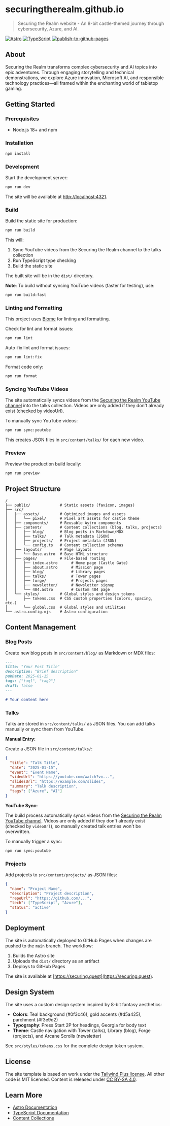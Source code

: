 # securingtherealm.github.io

> Securing the Realm website - An 8-bit castle-themed journey through cybersecurity, Azure, and AI.

[![Astro](https://img.shields.io/badge/Astro-5.x-orange)](https://astro.build/)
[![TypeScript](https://img.shields.io/badge/TypeScript-5.x-blue)](https://www.typescriptlang.org/)
[![publish-to-github-pages](https://github.com/SecuringTheRealm/securingtherealm.github.io/actions/workflows/publish.yml/badge.svg)](https://github.com/SecuringTheRealm/securingtherealm.github.io/actions/workflows/publish.yml)

## About

Securing the Realm transforms complex cybersecurity and AI topics into epic adventures. Through engaging storytelling and technical demonstrations, we explore Azure innovation, Microsoft AI, and responsible technology practices—all framed within the enchanting world of tabletop gaming.

## Getting Started

### Prerequisites

- Node.js 18+ and npm

### Installation

```bash
npm install
```

### Development

Start the development server:

```bash
npm run dev
```

The site will be available at [http://localhost:4321](http://localhost:4321).

### Build

Build the static site for production:

```bash
npm run build
```

This will:
1. Sync YouTube videos from the Securing the Realm channel to the talks collection
2. Run TypeScript type checking
3. Build the static site

The built site will be in the `dist/` directory.

**Note**: To build without syncing YouTube videos (faster for testing), use:

```bash
npm run build:fast
```

### Linting and Formatting

This project uses [Biome](https://biomejs.dev/) for linting and formatting.

Check for lint and format issues:

```bash
npm run lint
```

Auto-fix lint and format issues:

```bash
npm run lint:fix
```

Format code only:

```bash
npm run format
```

### Syncing YouTube Videos

The site automatically syncs videos from the [Securing the Realm YouTube channel](https://www.youtube.com/@SecuringTheRealm) into the talks collection. Videos are only added if they don't already exist (checked by videoUrl).

To manually sync YouTube videos:

```bash
npm run sync:youtube
```

This creates JSON files in `src/content/talks/` for each new video.

### Preview

Preview the production build locally:

```bash
npm run preview
```

## Project Structure

```
/
├── public/             # Static assets (favicon, images)
├── src/
│   ├── assets/         # Optimized images and assets
│   │   └── pixel/      # Pixel art assets for castle theme
│   ├── components/     # Reusable Astro components
│   ├── content/        # Content collections (blog, talks, projects)
│   │   ├── blog/       # Blog posts in Markdown/MDX
│   │   ├── talks/      # Talk metadata (JSON)
│   │   ├── projects/   # Project metadata (JSON)
│   │   └── config.ts   # Content collection schemas
│   ├── layouts/        # Page layouts
│   │   └── Base.astro  # Base HTML structure
│   ├── pages/          # File-based routing
│   │   ├── index.astro      # Home page (Castle Gate)
│   │   ├── about.astro      # Mission page
│   │   ├── blog/            # Library pages
│   │   ├── talks/           # Tower pages
│   │   ├── forge/           # Projects pages
│   │   ├── newsletter/      # Newsletter signup
│   │   └── 404.astro        # Custom 404 page
│   └── styles/         # Global styles and design tokens
│       ├── tokens.css  # CSS custom properties (colors, spacing, etc.)
│       └── global.css  # Global styles and utilities
└── astro.config.mjs    # Astro configuration
```

## Content Management

### Blog Posts

Create new blog posts in `src/content/blog/` as Markdown or MDX files:

```markdown
---
title: "Your Post Title"
description: "Brief description"
pubDate: 2025-01-15
tags: ["tag1", "tag2"]
draft: false
---

# Your content here
```

### Talks

Talks are stored in `src/content/talks/` as JSON files. You can add talks manually or sync them from YouTube.

**Manual Entry:**

Create a JSON file in `src/content/talks/`:

```json
{
  "title": "Talk Title",
  "date": "2025-01-15",
  "event": "Event Name",
  "videoUrl": "https://youtube.com/watch?v=...",
  "slidesUrl": "https://example.com/slides",
  "summary": "Talk description",
  "tags": ["Azure", "AI"]
}
```

**YouTube Sync:**

The build process automatically syncs videos from the [Securing the Realm YouTube channel](https://www.youtube.com/@SecuringTheRealm). Videos are only added if they don't already exist (checked by `videoUrl`), so manually created talk entries won't be overwritten.

To manually trigger a sync:

```bash
npm run sync:youtube
```

### Projects

Add projects to `src/content/projects/` as JSON files:

```json
{
  "name": "Project Name",
  "description": "Project description",
  "repoUrl": "https://github.com/...",
  "tech": ["TypeScript", "Azure"],
  "status": "active"
}
```

## Deployment

The site is automatically deployed to GitHub Pages when changes are pushed to the `main` branch. The workflow:

1. Builds the Astro site
2. Uploads the `dist/` directory as an artifact
3. Deploys to GitHub Pages

The site is available at [https://securing.quest](https://securing.quest).

## Design System

The site uses a custom design system inspired by 8-bit fantasy aesthetics:

- **Colors**: Teal background (#0f3c46), gold accents (#d5a425), parchment (#f3e9d2)
- **Typography**: Press Start 2P for headings, Georgia for body text
- **Theme**: Castle navigation with Tower (talks), Library (blog), Forge (projects), and Arcane Scrolls (newsletter)

See `src/styles/tokens.css` for the complete design token system.

## License

The site template is based on work under the [Tailwind Plus license](https://tailwindcss.com/plus/license).
All other code is MIT licensed.
Content is released under [CC BY-SA 4.0](https://creativecommons.org/licenses/by-sa/4.0/).

## Learn More

- [Astro Documentation](https://docs.astro.build)
- [TypeScript Documentation](https://www.typescriptlang.org/docs/)
- [Content Collections](https://docs.astro.build/en/guides/content-collections/)

